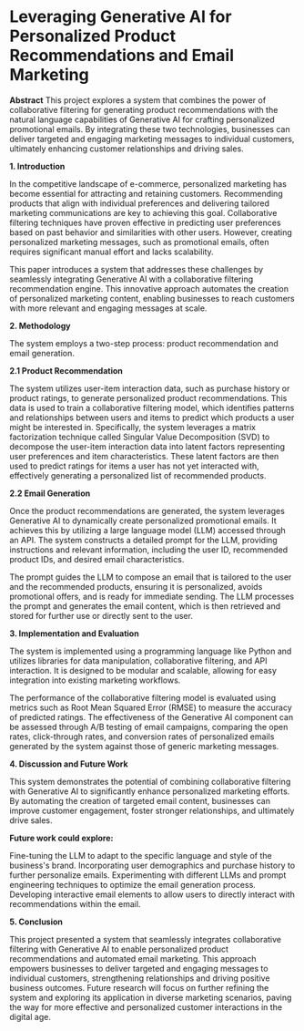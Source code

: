 # Leveraging Generative AI for Personalized Product Recommendations and Email Marketing

**Abstract**
This project explores a system that combines the power of collaborative filtering for generating product recommendations with the natural language capabilities of Generative AI for crafting personalized promotional emails. By integrating these two technologies, businesses can deliver targeted and engaging marketing messages to individual customers, ultimately enhancing customer relationships and driving sales.

**1. Introduction**

In the competitive landscape of e-commerce, personalized marketing has become essential for attracting and retaining customers. Recommending products that align with individual preferences and delivering tailored marketing communications are key to achieving this goal. Collaborative filtering techniques have proven effective in predicting user preferences based on past behavior and similarities with other users. However, creating personalized marketing messages, such as promotional emails, often requires significant manual effort and lacks scalability.

This paper introduces a system that addresses these challenges by seamlessly integrating Generative AI with a collaborative filtering recommendation engine. This innovative approach automates the creation of personalized marketing content, enabling businesses to reach customers with more relevant and engaging messages at scale.

**2. Methodology**

The system employs a two-step process: product recommendation and email generation.

**2.1 Product Recommendation**

The system utilizes user-item interaction data, such as purchase history or product ratings, to generate personalized product recommendations. This data is used to train a collaborative filtering model, which identifies patterns and relationships between users and items to predict which products a user might be interested in. Specifically, the system leverages a matrix factorization technique called Singular Value Decomposition (SVD) to decompose the user-item interaction data into latent factors representing user preferences and item characteristics. These latent factors are then used to predict ratings for items a user has not yet interacted with, effectively generating a personalized list of recommended products.

**2.2 Email Generation**

Once the product recommendations are generated, the system leverages Generative AI to dynamically create personalized promotional emails. It achieves this by utilizing a large language model (LLM) accessed through an API. The system constructs a detailed prompt for the LLM, providing instructions and relevant information, including the user ID, recommended product IDs, and desired email characteristics.

The prompt guides the LLM to compose an email that is tailored to the user and the recommended products, ensuring it is personalized, avoids promotional offers, and is ready for immediate sending. The LLM processes the prompt and generates the email content, which is then retrieved and stored for further use or directly sent to the user.

**3. Implementation and Evaluation**

The system is implemented using a programming language like Python and utilizes libraries for data manipulation, collaborative filtering, and API interaction. It is designed to be modular and scalable, allowing for easy integration into existing marketing workflows.

The performance of the collaborative filtering model is evaluated using metrics such as Root Mean Squared Error (RMSE) to measure the accuracy of predicted ratings. The effectiveness of the Generative AI component can be assessed through A/B testing of email campaigns, comparing the open rates, click-through rates, and conversion rates of personalized emails generated by the system against those of generic marketing messages.

**4. Discussion and Future Work**

This system demonstrates the potential of combining collaborative filtering with Generative AI to significantly enhance personalized marketing efforts. By automating the creation of targeted email content, businesses can improve customer engagement, foster stronger relationships, and ultimately drive sales.

**Future work could explore:**

Fine-tuning the LLM to adapt to the specific language and style of the business's brand.
Incorporating user demographics and purchase history to further personalize emails.
Experimenting with different LLMs and prompt engineering techniques to optimize the email generation process.
Developing interactive email elements to allow users to directly interact with recommendations within the email.

**5. Conclusion**

This project presented a system that seamlessly integrates collaborative filtering with Generative AI to enable personalized product recommendations and automated email marketing. This approach empowers businesses to deliver targeted and engaging messages to individual customers, strengthening relationships and driving positive business outcomes. Future research will focus on further refining the system and exploring its application in diverse marketing scenarios, paving the way for more effective and personalized customer interactions in the digital age.
